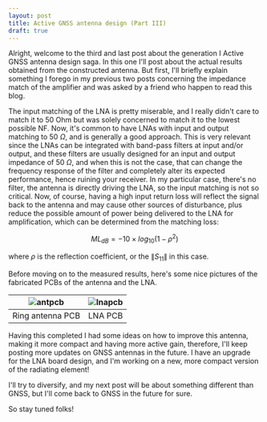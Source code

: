 ```yaml
---
layout: post
title: Active GNSS antenna design (Part III)
draft: true
---
```


Alright, welcome to the third and last post about the generation I Active GNSS antenna design saga. In this one I'll post about the actual results obtained from the constructed antenna. But first, I'll briefly explain something I forego in my previous two posts concerning the impedance match of the amplifier and was asked by a friend who happen to read this blog. 

The input matching of the LNA is pretty miserable, and I really didn't care to match it to 50 Ohm but was solely concerned to match it to the lowest possible NF. Now, it's common to have LNAs with input and output matching to 50 $\Omega$, and is generally a good approach. This is very relevant since the LNAs can be integrated with band-pass filters at input and/or output, and these filters are usually designed for an input and output impedance of 50 $\Omega$, and when this is not the case, that can change the frequency response of the filter and completely alter its expected performance, hence ruining your receiver. In my particular case, there's no filter, the antenna is directly driving the LNA, so the input matching is not so critical. Now, of course, having a high input return loss will reflect the signal back to the antenna and may cause other sources of disturbance, plus reduce the possible amount of power being delivered to the LNA for amplification, which can be determined from the matching loss:

$$
ML_{dB}=-10 \times log_{10}(1-\rho^2)
$$

where $\rho$ is the reflection coefficient, or the $\|S_{11}\|$ in this case.

Before moving on to the measured results, here's some nice pictures of the fabricated PCBs of the antenna and the LNA.

|![antpcb](/images/post15/antenna_pcb.png)|![lnapcb](/images/post15/lna_pcb.png)|
|:-------------------------:|:-------------------------: |
|Ring antenna PCB | LNA PCB |





Having this completed I had some ideas on how to improve this antenna, making it more compact and having more active gain, therefore,  I'll keep posting more updates on GNSS antennas in the future. I have an upgrade for the LNA board design, and I'm working on a new, more compact version of the radiating element!

I'll try to diversify, and my next post will be about something different than GNSS, but I'll come back to GNSS in the future for sure.

So stay tuned folks!